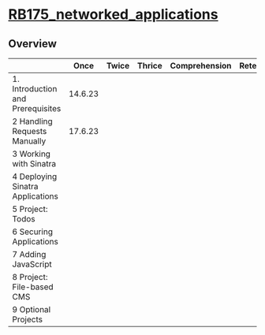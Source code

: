 # [RB175_networked_applications](https://launchschool.com/courses/26d33169/home)

## Overview

|  | Once | Twice | Thrice | Comprehension | Retention
| :--- | :---: | :---: | :---: | :--- | :---
|1. Introduction and Prerequisites|	14.6.23 |
|2	Handling Requests Manually|17.6.23 |
|3	Working with Sinatra|
|4	Deploying Sinatra Applications|
|5	Project: Todos|
|6	Securing Applications|
|7	Adding JavaScript|
|8	Project: File-based CMS|
|9	Optional Projects|
